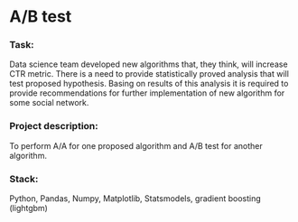 # A/B test

### Task:

Data science team developed new algorithms that, they think, will increase CTR metric. There is a need to provide statistically proved analysis that will test proposed hypothesis. Basing on results of this analysis it is required to provide recommendations for further implementation of new algorithm for some social network.

### Project description:

To perform A/A for one proposed algorithm and A/B test for another algorithm. 


### Stack:

Python, Pandas, Numpy, Matplotlib, Statsmodels, gradient boosting (lightgbm)
